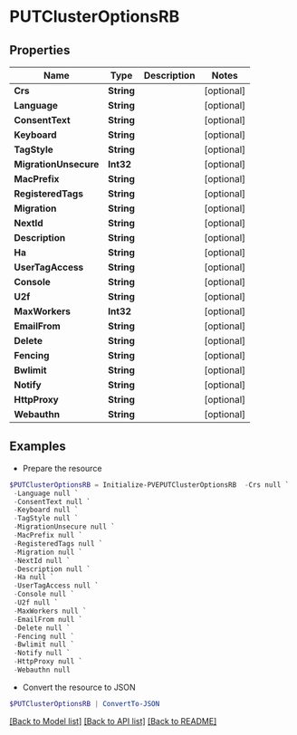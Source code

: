# PUTClusterOptionsRB
## Properties

Name | Type | Description | Notes
------------ | ------------- | ------------- | -------------
**Crs** | **String** |  | [optional] 
**Language** | **String** |  | [optional] 
**ConsentText** | **String** |  | [optional] 
**Keyboard** | **String** |  | [optional] 
**TagStyle** | **String** |  | [optional] 
**MigrationUnsecure** | **Int32** |  | [optional] 
**MacPrefix** | **String** |  | [optional] 
**RegisteredTags** | **String** |  | [optional] 
**Migration** | **String** |  | [optional] 
**NextId** | **String** |  | [optional] 
**Description** | **String** |  | [optional] 
**Ha** | **String** |  | [optional] 
**UserTagAccess** | **String** |  | [optional] 
**Console** | **String** |  | [optional] 
**U2f** | **String** |  | [optional] 
**MaxWorkers** | **Int32** |  | [optional] 
**EmailFrom** | **String** |  | [optional] 
**Delete** | **String** |  | [optional] 
**Fencing** | **String** |  | [optional] 
**Bwlimit** | **String** |  | [optional] 
**Notify** | **String** |  | [optional] 
**HttpProxy** | **String** |  | [optional] 
**Webauthn** | **String** |  | [optional] 

## Examples

- Prepare the resource
```powershell
$PUTClusterOptionsRB = Initialize-PVEPUTClusterOptionsRB  -Crs null `
 -Language null `
 -ConsentText null `
 -Keyboard null `
 -TagStyle null `
 -MigrationUnsecure null `
 -MacPrefix null `
 -RegisteredTags null `
 -Migration null `
 -NextId null `
 -Description null `
 -Ha null `
 -UserTagAccess null `
 -Console null `
 -U2f null `
 -MaxWorkers null `
 -EmailFrom null `
 -Delete null `
 -Fencing null `
 -Bwlimit null `
 -Notify null `
 -HttpProxy null `
 -Webauthn null
```

- Convert the resource to JSON
```powershell
$PUTClusterOptionsRB | ConvertTo-JSON
```

[[Back to Model list]](../README.md#documentation-for-models) [[Back to API list]](../README.md#documentation-for-api-endpoints) [[Back to README]](../README.md)

